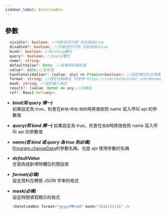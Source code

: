 ```yaml
---
sidebar_label: DatetimeBox
---
```


## 參數

```typescript
  visible?: boolean; //判斷是否可視 初始值為true
  disabled?: boolean; //判斷是否可用 初始值為false
  bind?: boolean; //Binding欄位
  query?: boolean; //query欄位
  name?: string;
  defaultValue?: Date; //新增時的預設值
  value?: Date;//設定值
  handleValidation?: (value: any) => Promise<boolean>; //設定欄位的正規表示式
  format: string; //設定日期格式 可參考:https://reactdatepicker.com/#example-default
  mask: string; //設定輸入格式
  result?: (value: Date) => any;//回傳值
  ref?: React.Ref<any>;
```

- **_bind(和 query 擇一)_**  
  如果設定為 true，則會在`新增/修改/刪除`時將值依照 name 寫入呼叫 api 的參數值

- **_query(和 bind 擇一)_**
  如果設定為 true，則會在`查詢`時將值依照 name 寫入呼叫 api 的參數值

- **_name(若 bind 或 query 為 true 則必填)_**  
  [Program.changeData](ERP-widget#program)的參數名稱，也是 api 使用參數的名稱

- **_defaultValue_**  
  在查詢或新增時欄位的預設值

- **_format(必填)_**  
  設定資料在轉換 JSON 字串的格式

- **_mask(必填)_**  
  設定時間填寫顯示的格式

  ```java
  <DatetimeBox format="yyyy/MM/dd" mask="1111/11/11" />
  ```
